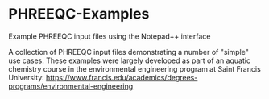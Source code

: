 # PHREEQC-Examples
Example PHREEQC input files using the Notepad++ interface

A collection of PHREEQC input files demonstrating a number of "simple" use cases. These examples were largely developed as part of an aquatic chemistry course in the environmental engineering program at Saint Francis University: https://www.francis.edu/academics/degrees-programs/environmental-engineering
